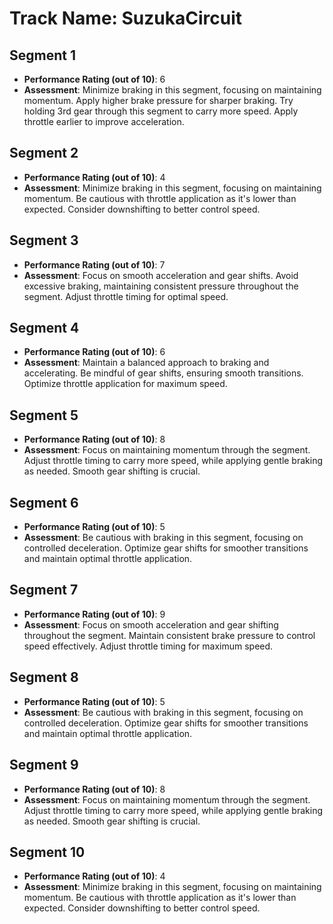 # Track Name: SuzukaCircuit

## Segment 1

- **Performance Rating (out of 10)**: 6
- **Assessment**: Minimize braking in this segment, focusing on maintaining momentum. Apply higher brake pressure for sharper braking. Try holding 3rd gear through this segment to carry more speed. Apply throttle earlier to improve acceleration.

## Segment 2

- **Performance Rating (out of 10)**: 4
- **Assessment**: Minimize braking in this segment, focusing on maintaining momentum. Be cautious with throttle application as it's lower than expected. Consider downshifting to better control speed.

## Segment 3

- **Performance Rating (out of 10)**: 7
- **Assessment**: Focus on smooth acceleration and gear shifts. Avoid excessive braking, maintaining consistent pressure throughout the segment. Adjust throttle timing for optimal speed.

## Segment 4

- **Performance Rating (out of 10)**: 6
- **Assessment**: Maintain a balanced approach to braking and accelerating. Be mindful of gear shifts, ensuring smooth transitions. Optimize throttle application for maximum speed.

## Segment 5

- **Performance Rating (out of 10)**: 8
- **Assessment**: Focus on maintaining momentum through the segment. Adjust throttle timing to carry more speed, while applying gentle braking as needed. Smooth gear shifting is crucial.

## Segment 6

- **Performance Rating (out of 10)**: 5
- **Assessment**: Be cautious with braking in this segment, focusing on controlled deceleration. Optimize gear shifts for smoother transitions and maintain optimal throttle application.

## Segment 7

- **Performance Rating (out of 10)**: 9
- **Assessment**: Focus on smooth acceleration and gear shifting throughout the segment. Maintain consistent brake pressure to control speed effectively. Adjust throttle timing for maximum speed.

## Segment 8

- **Performance Rating (out of 10)**: 5
- **Assessment**: Be cautious with braking in this segment, focusing on controlled deceleration. Optimize gear shifts for smoother transitions and maintain optimal throttle application.

## Segment 9

- **Performance Rating (out of 10)**: 8
- **Assessment**: Focus on maintaining momentum through the segment. Adjust throttle timing to carry more speed, while applying gentle braking as needed. Smooth gear shifting is crucial.

## Segment 10

- **Performance Rating (out of 10)**: 4
- **Assessment**: Minimize braking in this segment, focusing on maintaining momentum. Be cautious with throttle application as it's lower than expected. Consider downshifting to better control speed.
